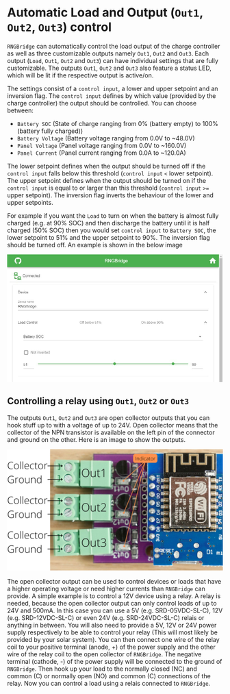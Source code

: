 # Automatic Load and Output (`Out1`, `Out2`, `Out3`) control
`RNGBridge` can automatically control the load output of the charge controller as well as three customizable outputs namely `Out1`, `Out2` and `Out3`.
Each output (`Load`, `Out1`, `Out2` and `Out3`) can have individual settings that are fully customizable.
The outputs `Out1`, `Out2` and `Out3` also feature a status LED, which will be lit if the respective output is active/on.

The settings consist of a `control input`, a lower and upper setpoint and an inversion flag.
The `control input` defines by which value (provided by the charge controller) the output should be controlled.
You can choose between:
- `Battery SOC` (State of charge ranging from 0% (battery empty) to 100% (battery fully charged))
- `Battery Voltage` (Battery voltage ranging from 0.0V to ~48.0V)
- `Panel Voltage` (Panel voltage ranging from 0.0V to ~160.0V)
- `Panel Current` (Panel current ranging from 0.0A to ~120.0A)

The lower setpoint defines when the output should be turned off if the `control input` falls below this threshold (`control input` `<` lower setpoint).
The upper setpoint defines when the output should be turned on if the `control input` is equal to or larger than this threshold (`control input` `>=` upper setpoint).
The inversion flag inverts the behaviour of the lower and upper setpoints.

For example if you want the `Load` to turn on when the battery is almost fully charged (e.g. at 90% SOC) and then discharge the battery until it is half charged (50% SOC) then you would set `control input` to `Battery SOC`, the lower setpoint to 51% and the upper setpoint to 90%.
The inversion flag should be turned off.
An example is shown in the below image

<img src="https://github.com/enwi/RNGBridgeDoc/blob/main/images/control_example1.png" width="600">

## Controlling a relay using `Out1`, `Out2` or `Out3`
The outputs `Out1`, `Out2` and `Out3` are open collector outputs that you can hook stuff up to with a voltage of up to 24V.
Open collector means that the collector of the NPN transistor is available on the left pin of the connector and ground on the other.
Here is an image to show the outputs.

<img src="https://github.com/enwi/RNGBridgeDoc/blob/main/images/output.png" width="600">

The open collector output can be used to control devices or loads that have a higher operating voltage or need higher currents than `RNGBridge` can provide.
A simple example is to control a 12V device using a relay.
A relay is needed, because the open collector output can only control loads of up to 24V and 500mA.
In this case you can use a 5V (e.g. SRD-05VDC-SL-C), 12V (e.g. SRD-12VDC-SL-C) or even 24V (e.g. SRD-24VDC-SL-C) relais or anything in between.
You will also need to provide a 5V, 12V or 24V power supply respectively to be able to control your relay (This will most likely be provided by your solar system).
You can then connect one wire of the relay coil to your positive terminal (anode, +) of the power supply and the other wire of the relay coil to the open collector of `RNGBridge`.
The negative terminal (cathode, -) of the power supply will be connected to the ground of `RNGBridge`.
Then hook up your load to the normally closed (NC) and common (C) or normally open (NO) and common (C) connections of the relay.
Now you can control a load using a relais connected to `RNGBridge`.